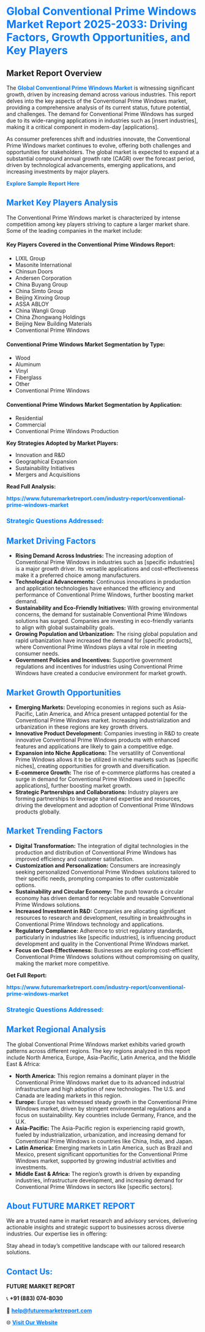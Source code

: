 <h1 style="color: #007BFF;">Global Conventional Prime Windows Market Report 2025-2033: Driving Factors, Growth Opportunities, and Key Players</h1>

<section id="overview">
<h2>Market Report Overview</h2>
<p>The <a href="https://www.futuremarketreport.com/industry-report/conventional-prime-windows-market" style="color: #007BFF; text-decoration: none;"><strong>Global Conventional Prime Windows Market</strong></a> is witnessing significant growth, driven by increasing demand across various industries. This report delves into the key aspects of the Conventional Prime Windows market, providing a comprehensive analysis of its current status, future potential, and challenges. The demand for Conventional Prime Windows has surged due to its wide-ranging applications in industries such as [insert industries], making it a critical component in modern-day [applications].</p>
<p>As consumer preferences shift and industries innovate, the Conventional Prime Windows market continues to evolve, offering both challenges and opportunities for stakeholders. The global market is expected to expand at a substantial compound annual growth rate (CAGR) over the forecast period, driven by technological advancements, emerging applications, and increasing investments by major players.</p>
</section>

<section id="overview">
<p><a href="https://www.futuremarketreport.com/request-sample/reportId=110560" style="color: #007BFF; text-decoration: none;"><strong>Explore Sample Report Here</strong></a></p>
</section>

<section id="key-players">
<h2 style="color: #007BFF;">Market Key Players Analysis</h2>
<p>The Conventional Prime Windows market is characterized by intense competition among key players striving to capture a larger market share. Some of the leading companies in the market include:</p>
<h4>Key Players Covered in the Conventional Prime Windows Report:</h4>
<ul><li>LIXIL Group</li><li>Masonite International</li><li>Chinsun Doors</li><li>Andersen Corporation</li><li>China Buyang Group</li><li>China Simto Group</li><li>Beijing Xinxing Group</li><li>ASSA ABLOY</li><li>China Wangli Group</li><li>China Zhongwang Holdings</li><li>Beijing New Building Materials</li><li>Conventional Prime Windows</li></ul>
<h4>Conventional Prime Windows Market Segmentation by Type:</h4>
<ul><li>Wood</li><li>Aluminum</li><li>Vinyl</li><li>Fiberglass</li><li>Other</li><li>Conventional Prime Windows</li></ul>

<h4>Conventional Prime Windows Market Segmentation by Application:</h4>
<ul><li>Residential</li><li>Commercial</li><li>Conventional Prime Windows Production</li></ul>
<p><strong>Key Strategies Adopted by Market Players:</strong></p>
<ul>
<li>Innovation and R&D</li>
<li>Geographical Expansion</li>
<li>Sustainability Initiatives</li>
<li>Mergers and Acquisitions</li>
</ul>
</section>

<section>
<p><strong>Read Full Analysis: </strong></p><a href="https://www.futuremarketreport.com/industry-report/conventional-prime-windows-market" style="color: #007BFF; text-decoration: none;"><strong>https://www.futuremarketreport.com/industry-report/conventional-prime-windows-market</strong></a>
<h3 style="color: #007BFF;">Strategic Questions Addressed:</h3>
</section>

<section id="driving-factors">
<h2 style="color: #007BFF;">Market Driving Factors</h2>
<ul>
<li><strong>Rising Demand Across Industries:</strong> The increasing adoption of Conventional Prime Windows in industries such as [specific industries] is a major growth driver. Its versatile applications and cost-effectiveness make it a preferred choice among manufacturers.</li>
<li><strong>Technological Advancements:</strong> Continuous innovations in production and application technologies have enhanced the efficiency and performance of Conventional Prime Windows, further boosting market demand.</li>
<li><strong>Sustainability and Eco-Friendly Initiatives:</strong> With growing environmental concerns, the demand for sustainable Conventional Prime Windows solutions has surged. Companies are investing in eco-friendly variants to align with global sustainability goals.</li>
<li><strong>Growing Population and Urbanization:</strong> The rising global population and rapid urbanization have increased the demand for [specific products], where Conventional Prime Windows plays a vital role in meeting consumer needs.</li>
<li><strong>Government Policies and Incentives:</strong> Supportive government regulations and incentives for industries using Conventional Prime Windows have created a conducive environment for market growth.</li>
</ul>
</section>

<section id="growth-opportunities">
<h2 style="color: #007BFF;">Market Growth Opportunities</h2>
<ul>
<li><strong>Emerging Markets:</strong> Developing economies in regions such as Asia-Pacific, Latin America, and Africa present untapped potential for the Conventional Prime Windows market. Increasing industrialization and urbanization in these regions are key growth drivers.</li>
<li><strong>Innovative Product Development:</strong> Companies investing in R&D to create innovative Conventional Prime Windows products with enhanced features and applications are likely to gain a competitive edge.</li>
<li><strong>Expansion into Niche Applications:</strong> The versatility of Conventional Prime Windows allows it to be utilized in niche markets such as [specific niches], creating opportunities for growth and diversification.</li>
<li><strong>E-commerce Growth:</strong> The rise of e-commerce platforms has created a surge in demand for Conventional Prime Windows used in [specific applications], further boosting market growth.</li>
<li><strong>Strategic Partnerships and Collaborations:</strong> Industry players are forming partnerships to leverage shared expertise and resources, driving the development and adoption of Conventional Prime Windows products globally.</li>
</ul>
</section>

<section id="trending-factors">
<h2 style="color: #007BFF;">Market Trending Factors</h2>
<ul>
<li><strong>Digital Transformation:</strong> The integration of digital technologies in the production and distribution of Conventional Prime Windows has improved efficiency and customer satisfaction.</li>
<li><strong>Customization and Personalization:</strong> Consumers are increasingly seeking personalized Conventional Prime Windows solutions tailored to their specific needs, prompting companies to offer customizable options.</li>
<li><strong>Sustainability and Circular Economy:</strong> The push towards a circular economy has driven demand for recyclable and reusable Conventional Prime Windows solutions.</li>
<li><strong>Increased Investment in R&D:</strong> Companies are allocating significant resources to research and development, resulting in breakthroughs in Conventional Prime Windows technology and applications.</li>
<li><strong>Regulatory Compliance:</strong> Adherence to strict regulatory standards, particularly in industries like [specific industries], is influencing product development and quality in the Conventional Prime Windows market.</li>
<li><strong>Focus on Cost-Effectiveness:</strong> Businesses are exploring cost-efficient Conventional Prime Windows solutions without compromising on quality, making the market more competitive.</li>
</ul>
</section>

<section>
<p><strong>Get Full Report: </strong></p><a href="https://www.futuremarketreport.com/industry-report/conventional-prime-windows-market" style="color: #007BFF; text-decoration: none;"><strong>https://www.futuremarketreport.com/industry-report/conventional-prime-windows-market</strong></a>
<h3 style="color: #007BFF;">Strategic Questions Addressed:</h3>
</section>


<section id="regional-analysis">
<h2 style="color: #007BFF;">Market Regional Analysis</h2>
<p>The global Conventional Prime Windows market exhibits varied growth patterns across different regions. The key regions analyzed in this report include North America, Europe, Asia-Pacific, Latin America, and the Middle East & Africa:</p>
<ul>
<li><strong>North America:</strong> This region remains a dominant player in the Conventional Prime Windows market due to its advanced industrial infrastructure and high adoption of new technologies. The U.S. and Canada are leading markets in this region.</li>
<li><strong>Europe:</strong> Europe has witnessed steady growth in the Conventional Prime Windows market, driven by stringent environmental regulations and a focus on sustainability. Key countries include Germany, France, and the U.K.</li>
<li><strong>Asia-Pacific:</strong> The Asia-Pacific region is experiencing rapid growth, fueled by industrialization, urbanization, and increasing demand for Conventional Prime Windows in countries like China, India, and Japan.</li>
<li><strong>Latin America:</strong> Emerging markets in Latin America, such as Brazil and Mexico, present significant opportunities for the Conventional Prime Windows market, supported by growing industrial activities and investments.</li>
<li><strong>Middle East & Africa:</strong> The region’s growth is driven by expanding industries, infrastructure development, and increasing demand for Conventional Prime Windows in sectors like [specific sectors].</li>
</ul>
</section>

<footer>
<h2 style="color: #007BFF;">About FUTURE MARKET REPORT</h2>
<p>We are a trusted name in market research and advisory services, delivering actionable insights and strategic support to businesses across diverse industries. Our expertise lies in offering:</p>

<p>Stay ahead in today’s competitive landscape with our tailored research solutions.</p>

<h2 style="color: #007BFF;">Contact Us:</h2>
<p><strong>FUTURE MARKET REPORT</strong></p>
<p>📞 <strong>+91 (883) 074-8030</strong></p>
<p>📧 <strong><a href="mailto:help@futuremarketreport.com" style="color: #007BFF;">help@futuremarketreport.com</a></strong></p>
<p>🌐 <strong><a href="https://www.futuremarketreport.com/" style="color: #007BFF;">Visit Our Website</a></strong></p>
</footer>